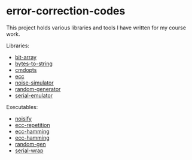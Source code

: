 # error-correction-codes

This project holds various libraries and tools I have written for my course work.

Libraries:

- [bit-array](bit-array/doc.md)
- [bytes-to-string](bytes-to-string/doc.md)
- [cmdopts](cmdopts/doc.md)
- [ecc](ecc/doc.md)
- [noise-simulator](noise-simulator/doc.md)
- [random-generator](random-generator/doc.md)
- [serial-emulator](serial-emulator/doc.md)

Executables:

- [noisify](noisify.c#L11-L23)
- [ecc-repetition](ecc-repetition.c#L12-L18)
- [ecc-hamming](ecc-hamming.c#L12-L16)
- [ecc-hamming](ecc-hamming.c#L13-L16)
- [random-gen](random-gen.c#L13-L15)
- [serial-wrap](serial-wrap.c#L14-L22)
